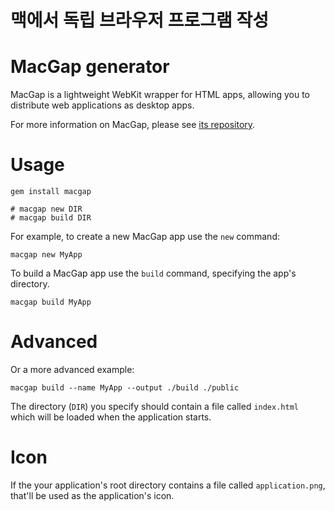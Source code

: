 # 맥에서 독립 브라우저 프로그램 작성

# MacGap generator

MacGap is a lightweight WebKit wrapper for HTML apps, allowing you to distribute web applications as desktop apps. 

For more information on MacGap, please see [its repository](http://github.com/maccman/macgap).

# Usage

    gem install macgap
    
    # macgap new DIR
    # macgap build DIR
    
For example, to create a new MacGap app use the `new` command:

    macgap new MyApp
    
To build a MacGap app use the `build` command, specifying the app's directory.
    
    macgap build MyApp
    
# Advanced
    
Or a more advanced example:

    macgap build --name MyApp --output ./build ./public

The directory (`DIR`) you specify should contain a file called `index.html` which will be loaded when the application starts.

# Icon

If the your application's root directory contains a file called `application.png`, that'll be used as the application's icon. 
